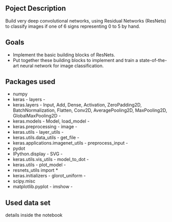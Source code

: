 ## Poject Description 
Build very deep convolutional networks, using Residual Networks (ResNets) to classify images if one of 6 signs representing 0 to 5 by hand.

## Goals 
- Implement the basic building blocks of ResNets.
- Put together these building blocks to implement and train a state-of-the-art neural network for image classification.

## Packages used 
- numpy 
- keras - layers -
- keras.layers - Input, Add, Dense, Activation, ZeroPadding2D, BatchNormalization, Flatten, Conv2D, AveragePooling2D, MaxPooling2D, GlobalMaxPooling2D -
- keras.models - Model, load_model -
- keras.preprocessing - image -
- keras.utils - layer_utils -
- keras.utils.data_utils - get_file -
- keras.applications.imagenet_utils - preprocess_input -
- pydot
- IPython.display - SVG -
- keras.utils.vis_utils - model_to_dot -
- keras.utils - plot_model -
- resnets_utils import *
- keras.initializers - glorot_uniform -
- scipy.misc
- matplotlib.pyplot - imshow -

## Used data set 
details inside the notebook